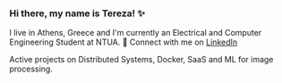 ### Hi there, my name is Tereza! ✨
I live in Athens, Greece and I'm currently an Electrical and Computer Engineering Student at NTUA. 🔭
Connect with me on [LinkedIn](https://www.linkedin.com/in/tereza-anna-vassiliou-315b6522b)

Active projects on Distributed Systems, Docker, SaaS and ML for image processing. 

<!--
**terezann/terezann** is a ✨ _special_  repository because its `README.md` (this file) appears on your GitHub profile.

Here are some ideas to get you started:


- 🔭 I’m currently working on ...
- 🌱 I’m currently learning ...
- 🤔 I’m looking for help with ...
- 💬 Ask me about ...
- 📫 How to reach me: ...
- ⚡ Fun fact: ...
-->
